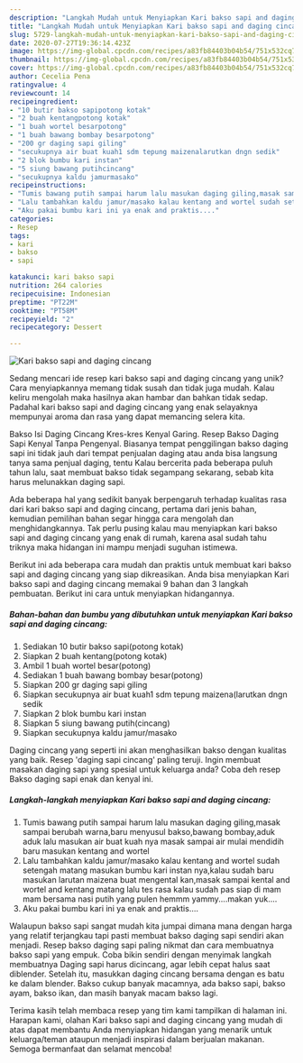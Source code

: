 ```yaml
---
description: "Langkah Mudah untuk Menyiapkan Kari bakso sapi and daging cincang Anti Gagal"
title: "Langkah Mudah untuk Menyiapkan Kari bakso sapi and daging cincang Anti Gagal"
slug: 5729-langkah-mudah-untuk-menyiapkan-kari-bakso-sapi-and-daging-cincang-anti-gagal
date: 2020-07-27T19:36:14.423Z
image: https://img-global.cpcdn.com/recipes/a83fb84403b04b54/751x532cq70/kari-bakso-sapi-and-daging-cincang-foto-resep-utama.jpg
thumbnail: https://img-global.cpcdn.com/recipes/a83fb84403b04b54/751x532cq70/kari-bakso-sapi-and-daging-cincang-foto-resep-utama.jpg
cover: https://img-global.cpcdn.com/recipes/a83fb84403b04b54/751x532cq70/kari-bakso-sapi-and-daging-cincang-foto-resep-utama.jpg
author: Cecelia Pena
ratingvalue: 4
reviewcount: 14
recipeingredient:
- "10 butir bakso sapipotong kotak"
- "2 buah kentangpotong kotak"
- "1 buah wortel besarpotong"
- "1 buah bawang bombay besarpotong"
- "200 gr daging sapi giling"
- "secukupnya air buat kuah1 sdm tepung maizenalarutkan dngn sedik"
- "2 blok bumbu kari instan"
- "5 siung bawang putihcincang"
- "secukupnya kaldu jamurmasako"
recipeinstructions:
- "Tumis bawang putih sampai harum lalu masukan daging giling,masak sampai berubah warna,baru menyusul bakso,bawang bombay,aduk aduk lalu masukan air buat kuah nya masak sampai air mulai mendidih baru masukan kentang and wortel"
- "Lalu tambahkan kaldu jamur/masako kalau kentang and wortel sudah setengah matang masukan bumbu kari instan nya,kalau sudah baru masukan larutan maizena buat mengental kan,masak sampai kental and wortel and kentang matang lalu tes rasa kalau sudah pas siap di mam mam bersama nasi putih yang pulen hemmm yammy....makan yuk...."
- "Aku pakai bumbu kari ini ya enak and praktis...."
categories:
- Resep
tags:
- kari
- bakso
- sapi

katakunci: kari bakso sapi 
nutrition: 264 calories
recipecuisine: Indonesian
preptime: "PT22M"
cooktime: "PT58M"
recipeyield: "2"
recipecategory: Dessert

---
```



![Kari bakso sapi and daging cincang](https://img-global.cpcdn.com/recipes/a83fb84403b04b54/751x532cq70/kari-bakso-sapi-and-daging-cincang-foto-resep-utama.jpg)

Sedang mencari ide resep kari bakso sapi and daging cincang yang unik? Cara menyiapkannya memang tidak susah dan tidak juga mudah. Kalau keliru mengolah maka hasilnya akan hambar dan bahkan tidak sedap. Padahal kari bakso sapi and daging cincang yang enak selayaknya mempunyai aroma dan rasa yang dapat memancing selera kita.

Bakso Isi Daging Cincang Kres-kres Kenyal Garing. Resep Bakso Daging Sapi Kenyal Tanpa Pengenyal. Biasanya tempat penggilingan bakso daging sapi ini tidak jauh dari tempat penjualan daging atau anda bisa langsung tanya sama penjual daging, tentu Kalau bercerita pada beberapa puluh tahun lalu, saat membuat bakso tidak segampang sekarang, sebab kita harus melunakkan daging sapi.

Ada beberapa hal yang sedikit banyak berpengaruh terhadap kualitas rasa dari kari bakso sapi and daging cincang, pertama dari jenis bahan, kemudian pemilihan bahan segar hingga cara mengolah dan menghidangkannya. Tak perlu pusing kalau mau menyiapkan kari bakso sapi and daging cincang yang enak di rumah, karena asal sudah tahu triknya maka hidangan ini mampu menjadi suguhan istimewa.


Berikut ini ada beberapa cara mudah dan praktis untuk membuat kari bakso sapi and daging cincang yang siap dikreasikan. Anda bisa menyiapkan Kari bakso sapi and daging cincang memakai 9 bahan dan 3 langkah pembuatan. Berikut ini cara untuk menyiapkan hidangannya.

<!--inarticleads1-->

##### Bahan-bahan dan bumbu yang dibutuhkan untuk menyiapkan Kari bakso sapi and daging cincang:

1. Sediakan 10 butir bakso sapi(potong kotak)
1. Siapkan 2 buah kentang(potong kotak)
1. Ambil 1 buah wortel besar(potong)
1. Sediakan 1 buah bawang bombay besar(potong)
1. Siapkan 200 gr daging sapi giling
1. Siapkan secukupnya air buat kuah1 sdm tepung maizena(larutkan dngn sedik
1. Siapkan 2 blok bumbu kari instan
1. Siapkan 5 siung bawang putih(cincang)
1. Siapkan secukupnya kaldu jamur/masako


Daging cincang yang seperti ini akan menghasilkan bakso dengan kualitas yang baik. Resep &#39;daging sapi cincang&#39; paling teruji. Ingin membuat masakan daging sapi yang spesial untuk keluarga anda? Coba deh resep Bakso daging sapi enak dan kenyal ini. 

<!--inarticleads2-->

##### Langkah-langkah menyiapkan Kari bakso sapi and daging cincang:

1. Tumis bawang putih sampai harum lalu masukan daging giling,masak sampai berubah warna,baru menyusul bakso,bawang bombay,aduk aduk lalu masukan air buat kuah nya masak sampai air mulai mendidih baru masukan kentang and wortel
1. Lalu tambahkan kaldu jamur/masako kalau kentang and wortel sudah setengah matang masukan bumbu kari instan nya,kalau sudah baru masukan larutan maizena buat mengental kan,masak sampai kental and wortel and kentang matang lalu tes rasa kalau sudah pas siap di mam mam bersama nasi putih yang pulen hemmm yammy....makan yuk....
1. Aku pakai bumbu kari ini ya enak and praktis....


Walaupun bakso sapi sangat mudah kita jumpai dimana mana dengan harga yang relatif terjangkau tapi pasti membuat bakso daging sapi sendiri akan menjadi. Resep bakso daging sapi paling nikmat dan cara membuatnya bakso sapi yang empuk. Coba bikin sendiri dengan menyimak langkah membuatnya Daging sapi harus dicincang, agar lebih cepat halus saat diblender. Setelah itu, masukkan daging cincang bersama dengan es batu ke dalam blender. Bakso cukup banyak macamnya, ada bakso sapi, bakso ayam, bakso ikan, dan masih banyak macam bakso lagi. 

Terima kasih telah membaca resep yang tim kami tampilkan di halaman ini. Harapan kami, olahan Kari bakso sapi and daging cincang yang mudah di atas dapat membantu Anda menyiapkan hidangan yang menarik untuk keluarga/teman ataupun menjadi inspirasi dalam berjualan makanan. Semoga bermanfaat dan selamat mencoba!
